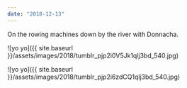 ```yaml
---
date: "2018-12-13"
---
```


On the rowing machines down by the river with Donnacha.

![yo yo]({{ site.baseurl }}/assets/images/2018/tumblr_pjp2i0V5Jk1qlj3bd_540.jpg)

![yo yo]({{ site.baseurl }}/assets/images/2018/tumblr_pjp2i6zdCQ1qlj3bd_540.jpg)
